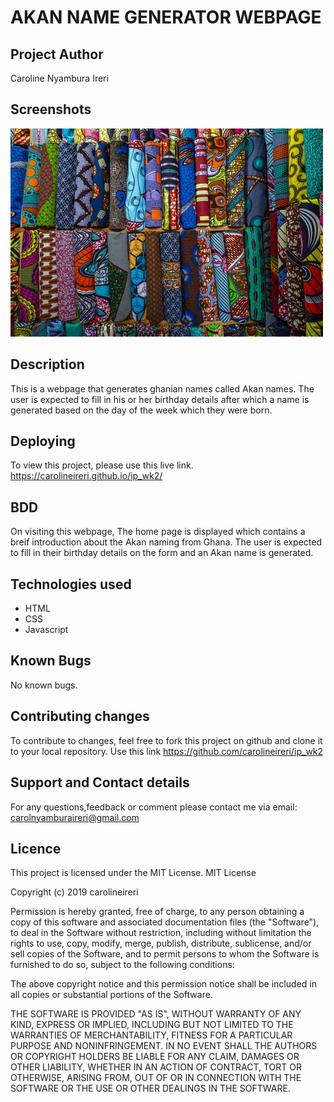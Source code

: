 # AKAN NAME GENERATOR WEBPAGE

## Project Author

Caroline Nyambura Ireri

## Screenshots

<img src="images/background.jpeg">

## Description

This is a webpage that generates ghanian names called Akan names. The user is expected to fill in his or her birthday details after which a name is generated based on the day of the week which they were born.

## Deploying

To view this project, please use this live link. https://carolineireri.github.io/ip_wk2/

## BDD

On visiting this webpage, The home page is displayed which contains a breif introduction about the Akan naming from Ghana. The user is expected to fill in their birthday details on the form and an Akan name is generated.

## Technologies used

- HTML
- CSS
- Javascript

## Known Bugs

No known bugs.

## Contributing changes

To contribute to changes, feel free to fork this project on github and clone it to your local repository. Use this link https://github.com/carolineireri/ip_wk2

## Support and Contact details

For any questions,feedback or comment please contact me via email: carolnyamburaireri@gmail.com

## Licence

This project is licensed under the MIT License.
MIT License

Copyright (c) 2019 carolineireri

Permission is hereby granted, free of charge, to any person obtaining a copy of this software and associated documentation files (the "Software"), to deal in the Software without restriction, including without limitation the rights to use, copy, modify, merge, publish, distribute, sublicense, and/or sell copies of the Software, and to permit persons to whom the Software is furnished to do so, subject to the following conditions:

The above copyright notice and this permission notice shall be included in all copies or substantial portions of the Software.

THE SOFTWARE IS PROVIDED "AS IS", WITHOUT WARRANTY OF ANY KIND, EXPRESS OR IMPLIED, INCLUDING BUT NOT LIMITED TO THE WARRANTIES OF MERCHANTABILITY, FITNESS FOR A PARTICULAR PURPOSE AND NONINFRINGEMENT. IN NO EVENT SHALL THE AUTHORS OR COPYRIGHT HOLDERS BE LIABLE FOR ANY CLAIM, DAMAGES OR OTHER LIABILITY, WHETHER IN AN ACTION OF CONTRACT, TORT OR OTHERWISE, ARISING FROM, OUT OF OR IN CONNECTION WITH THE SOFTWARE OR THE USE OR OTHER DEALINGS IN THE SOFTWARE.
